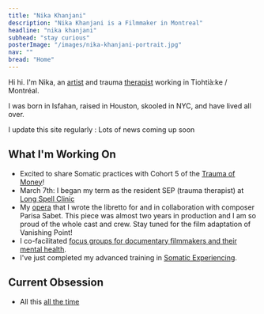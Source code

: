 ```yaml
---
title: "Nika Khanjani"
description: "Nika Khanjani is a Filmmaker in Montreal"
headline: "nika khanjani"
subhead: "stay curious"
posterImage: "/images/nika-khanjani-portrait.jpg"
nav: ""
bread: "Home"
---
```

Hi hi. I'm Nika, an [artist](/art) and trauma [therapist](/therapy) working in Tiohtià:ke / Montréal.

I was born in Isfahan, raised in Houston, skooled in NYC, and have lived all over.

I update this site regularly : Lots of news coming up soon
## What I'm Working On
- Excited to share Somatic practices with Cohort 5 of the [Trauma of Money](https://www.thetraumaofmoney.com/)!
- March 7th: I began my term as the resident SEP (trauma therapist) at [Long Spell Clinic](https://www.longspell.com)
- My [opera](http://smcq.qc.ca/smcq/fr/evenement/43749/Triptyque_Mécénat_Musica_Prix_3_Femmes) that I wrote the libretto for and in collaboration with composer Parisa Sabet. This piece was almost two years in production and I am so proud of the whole cast and crew. Stay tuned for the film adaptation of Vanishing Point!
- I co-facilitated [focus groups for documentary filmmakers and their mental health](https://docorg.ca/documentary-organization-of-canada-launches-initiative-to-assess-mental-health-and-well-being-across-the-documentary-sector/).
- I've just completed my advanced training in [Somatic Experiencing](https://traumahealing.org).
## Current Obsession
- All this [all the time](https://www.instagram.com/nika.k.rosadiuk/)


